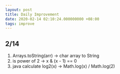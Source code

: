 ```yaml
---
layout: post
title: Daily Improvement
date: 2020-02-14 02:10:24.000000000 +08:00
tags: improve
---
```


## 2/14

1. Arrays.toString(arr) -> char array to String
2. is power of 2 -> x & (x - 1) == 0
3. java calculate log2(x) -> Math.log(x) / Math.log(2)